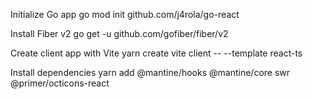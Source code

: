 Initialize Go app
go mod init github.com/j4rola/go-react

Install Fiber v2
go get -u github.com/gofiber/fiber/v2

Create client app with Vite
yarn create vite client -- --template react-ts

Install dependencies
yarn add @mantine/hooks @mantine/core swr @primer/octicons-react